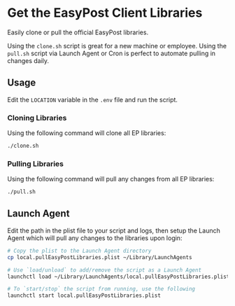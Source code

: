# Get the EasyPost Client Libraries

Easily clone or pull the official EasyPost libraries.

Using the `clone.sh` script is great for a new machine or employee. Using the `pull.sh` script via Launch Agent or Cron is perfect to automate pulling in changes daily.

## Usage

Edit the `LOCATION` variable in the `.env` file and run the script.

### Cloning Libraries

Using the following command will clone all EP libraries:

```bash
./clone.sh
```

### Pulling Libraries

Using the following command will pull any changes from all EP libraries:

```bash
./pull.sh
```

## Launch Agent

Edit the path in the plist file to your script and logs, then setup the Launch Agent which will pull any changes to the libraries upon login:

```bash
# Copy the plist to the Launch Agent directory
cp local.pullEasyPostLibraries.plist ~/Library/LaunchAgents

# Use `load/unload` to add/remove the script as a Launch Agent
launchctl load ~/Library/LaunchAgents/local.pullEasyPostLibraries.plist

# To `start/stop` the script from running, use the following
launchctl start local.pullEasyPostLibraries.plist
```
